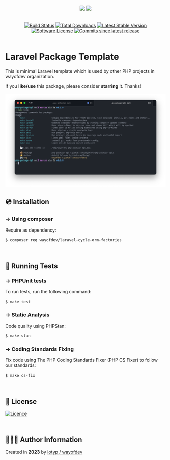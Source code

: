 <br>

<div align="center">
<img width="456" src="https://raw.githubusercontent.com/wayofdev/laravel-cycle-orm-factories/master/assets/logo.gh-light-mode-only.png#gh-light-mode-only">
<img width="456" src="https://raw.githubusercontent.com/wayofdev/laravel-cycle-orm-factories/master/assets/logo.gh-dark-mode-only.png#gh-dark-mode-only">
</div>


<br>

<br>

<div align="center">
<a href="https://github.com/wayofdev/laravel-cycle-orm-factories/actions"><img alt="Build Status" src="https://img.shields.io/endpoint.svg?url=https%3A%2F%2Factions-badge.atrox.dev%2Fwayofdev%2Flaravel-cycle-orm-factories%2Fbadge&style=flat-square"/></a>
<a href="https://packagist.org/packages/wayofdev/laravel-cycle-orm-factories"><img src="https://img.shields.io/packagist/dt/wayofdev/laravel-cycle-orm-factories?&style=flat-square" alt="Total Downloads"></a>
<a href="https://packagist.org/packages/wayofdev/laravel-cycle-orm-factories"><img src="https://img.shields.io/packagist/v/wayofdev/laravel-cycle-orm-factories?&style=flat-square" alt="Latest Stable Version"></a>
<a href="https://packagist.org/packages/wayofdev/laravel-cycle-orm-factories"><img src="https://img.shields.io/packagist/l/wayofdev/laravel-cycle-orm-factories?style=flat-square&color=blue" alt="Software License"/></a>
<a href="https://packagist.org/packages/wayofdev/laravel-cycle-orm-factories"><img alt="Commits since latest release" src="https://img.shields.io/github/commits-since/wayofdev/laravel-cycle-orm-factories/latest?style=flat-square"></a>
</div>

<br>

# Laravel Package Template

This is minimal Laravel template which is used by other PHP projects in wayofdev organization.

If you **like/use** this package, please consider **starring** it. Thanks!

![Screenshot](assets/screenshot.png)

## 💿 Installation

### → Using composer

Require as dependency:

```bash
$ composer req wayofdev/laravel-cycle-orm-factories
```

<br>

## 🧪 Running Tests

### → PHPUnit tests

To run tests, run the following command:

```bash
$ make test
```

### → Static Analysis

Code quality using PHPStan:

```bash
$ make stan
```

### → Coding Standards Fixing

Fix code using The PHP Coding Standards Fixer (PHP CS Fixer) to follow our standards:

```bash
$ make cs-fix
```

<br>

## 🤝 License

[![Licence](https://img.shields.io/github/license/wayofdev/laravel-cycle-orm-factories?style=for-the-badge&color=blue)](./LICENSE)

<br>

## 🙆🏼‍♂️ Author Information

Created in **2023** by [lotyp / wayofdev](https://github.com/wayofdev)

<br>
